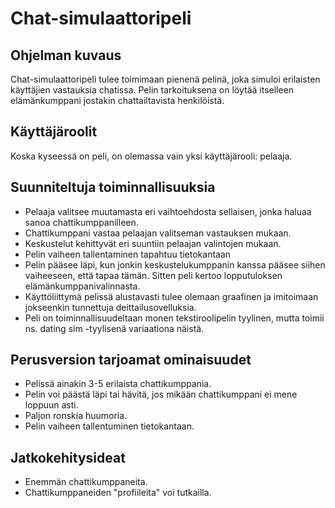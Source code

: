 # Chat-simulaattoripeli
## Ohjelman kuvaus
Chat-simulaattoripeli tulee toimimaan pienenä pelinä, joka simuloi erilaisten käyttäjien vastauksia chatissa. Pelin tarkoituksena on löytää itselleen elämänkumppani jostakin chattailtavista henkilöistä.
## Käyttäjäroolit
Koska kyseessä on peli, on olemassa vain yksi käyttäjärooli: pelaaja.
## Suunniteltuja toiminnallisuuksia
* Pelaaja valitsee muutamasta eri vaihtoehdosta sellaisen, jonka haluaa sanoa chattikumppanilleen.
* Chattikumppani vastaa pelaajan valitseman vastauksen mukaan.
* Keskustelut kehittyvät eri suuntiin pelaajan valintojen mukaan.
* Pelin vaiheen tallentaminen tapahtuu tietokantaan
* Pelin pääsee läpi, kun jonkin keskustelukumppanin kanssa pääsee siihen vaiheeseen, että tapaa tämän. Sitten peli kertoo lopputuloksen elämänkumppanivalinnasta.
* Käyttöliittymä pelissä alustavasti tulee olemaan graafinen ja imitoimaan jokseenkin tunnettuja deittailusovelluksia.
* Peli on toiminnallisuudeltaan monen tekstiroolipelin tyylinen, mutta toimii ns. dating sim -tyylisenä variaationa näistä.

## Perusversion tarjoamat ominaisuudet
* Pelissä ainakin 3-5 erilaista chattikumppania.
* Pelin voi päästä läpi tai hävitä, jos mikään chattikumppani ei mene loppuun asti.
* Paljon ronskia huumoria.
* Pelin vaiheen tallentuminen tietokantaan.
## Jatkokehitysideat
* Enemmän chattikumppaneita.
* Chattikumppaneiden "profiileita" voi tutkailla.
